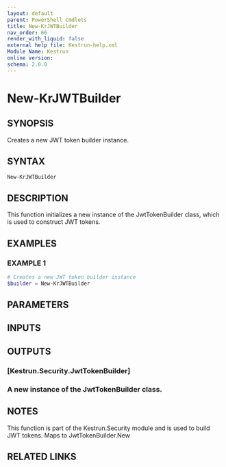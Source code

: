 ```yaml
---
layout: default
parent: PowerShell Cmdlets
title: New-KrJWTBuilder
nav_order: 66
render_with_liquid: false
external help file: Kestrun-help.xml
Module Name: Kestrun
online version:
schema: 2.0.0
---
```


# New-KrJWTBuilder

## SYNOPSIS
Creates a new JWT token builder instance.

## SYNTAX

```
New-KrJWTBuilder
```

## DESCRIPTION
This function initializes a new instance of the JwtTokenBuilder class, which is used to construct JWT tokens.

## EXAMPLES

### EXAMPLE 1
```powershell
# Creates a new JWT token builder instance
$builder = New-KrJWTBuilder
```

## PARAMETERS

## INPUTS

## OUTPUTS

### [Kestrun.Security.JwtTokenBuilder]
### A new instance of the JwtTokenBuilder class.
## NOTES
This function is part of the Kestrun.Security module and is used to build JWT tokens.
Maps to JwtTokenBuilder.New

## RELATED LINKS
